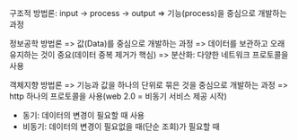 
구조적 방법론: input -> process -> output
=> 기능(process)을 중심으로 개발하는 과정

정보공학 방법론
=> 값(Data)를 중심으로 개발하는 과정
=> 데이터를 보관하고 오래 유지하는 것이 중요(데이터 중복 제거가 핵심)
=> 분산화: 다양한 네트워크 프로토콜을 사용

객체지향 방법론
=> 기능과 값을 하나의 단위로 묶은 것을 중심으로 개발하는 과정
=> http 하나의 프로토콜을 사용(web 2.0 = 비동기 서비스 제공 시작)

-  동기: 데이터의 변경이 필요할 때 사용
-  비동기: 데이터의 변경이 필요없을 때(단순 조회)가 필요할 때



